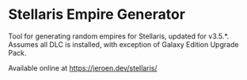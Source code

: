 # Stellaris Empire Generator
Tool for generating random empires for Stellaris, updated for v3.5.*.  
Assumes all DLC is installed, with exception of Galaxy Edition Upgrade Pack.  
  
Available online at https://jeroen.dev/stellaris/  